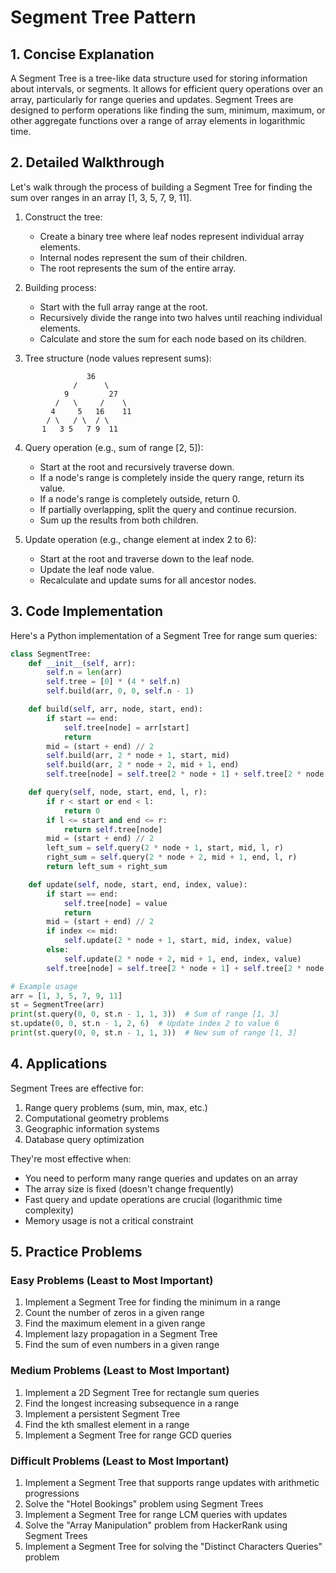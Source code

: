 # Segment Tree Pattern

## 1. Concise Explanation

A Segment Tree is a tree-like data structure used for storing information about intervals, or segments. It allows for efficient query operations over an array, particularly for range queries and updates. Segment Trees are designed to perform operations like finding the sum, minimum, maximum, or other aggregate functions over a range of array elements in logarithmic time.

## 2. Detailed Walkthrough

Let's walk through the process of building a Segment Tree for finding the sum over ranges in an array [1, 3, 5, 7, 9, 11].

1. Construct the tree:
   - Create a binary tree where leaf nodes represent individual array elements.
   - Internal nodes represent the sum of their children.
   - The root represents the sum of the entire array.

2. Building process:
   - Start with the full array range at the root.
   - Recursively divide the range into two halves until reaching individual elements.
   - Calculate and store the sum for each node based on its children.

3. Tree structure (node values represent sums):
```
                 36
              /      \
            9         27
          /   \     /    \
         4     5   16    11
        / \   / \  / \
       1   3 5   7 9  11
```

4. Query operation (e.g., sum of range [2, 5]):
   - Start at the root and recursively traverse down.
   - If a node's range is completely inside the query range, return its value.
   - If a node's range is completely outside, return 0.
   - If partially overlapping, split the query and continue recursion.
   - Sum up the results from both children.

5. Update operation (e.g., change element at index 2 to 6):
   - Start at the root and traverse down to the leaf node.
   - Update the leaf node value.
   - Recalculate and update sums for all ancestor nodes.

## 3. Code Implementation

Here's a Python implementation of a Segment Tree for range sum queries:

```python
class SegmentTree:
    def __init__(self, arr):
        self.n = len(arr)
        self.tree = [0] * (4 * self.n)
        self.build(arr, 0, 0, self.n - 1)

    def build(self, arr, node, start, end):
        if start == end:
            self.tree[node] = arr[start]
            return
        mid = (start + end) // 2
        self.build(arr, 2 * node + 1, start, mid)
        self.build(arr, 2 * node + 2, mid + 1, end)
        self.tree[node] = self.tree[2 * node + 1] + self.tree[2 * node + 2]

    def query(self, node, start, end, l, r):
        if r < start or end < l:
            return 0
        if l <= start and end <= r:
            return self.tree[node]
        mid = (start + end) // 2
        left_sum = self.query(2 * node + 1, start, mid, l, r)
        right_sum = self.query(2 * node + 2, mid + 1, end, l, r)
        return left_sum + right_sum

    def update(self, node, start, end, index, value):
        if start == end:
            self.tree[node] = value
            return
        mid = (start + end) // 2
        if index <= mid:
            self.update(2 * node + 1, start, mid, index, value)
        else:
            self.update(2 * node + 2, mid + 1, end, index, value)
        self.tree[node] = self.tree[2 * node + 1] + self.tree[2 * node + 2]

# Example usage
arr = [1, 3, 5, 7, 9, 11]
st = SegmentTree(arr)
print(st.query(0, 0, st.n - 1, 1, 3))  # Sum of range [1, 3]
st.update(0, 0, st.n - 1, 2, 6)  # Update index 2 to value 6
print(st.query(0, 0, st.n - 1, 1, 3))  # New sum of range [1, 3]
```

## 4. Applications

Segment Trees are effective for:

1. Range query problems (sum, min, max, etc.)
2. Computational geometry problems
3. Geographic information systems
4. Database query optimization

They're most effective when:
- You need to perform many range queries and updates on an array
- The array size is fixed (doesn't change frequently)
- Fast query and update operations are crucial (logarithmic time complexity)
- Memory usage is not a critical constraint

## 5. Practice Problems

### Easy Problems (Least to Most Important)

1. Implement a Segment Tree for finding the minimum in a range
2. Count the number of zeros in a given range
3. Find the maximum element in a given range
4. Implement lazy propagation in a Segment Tree
5. Find the sum of even numbers in a given range

### Medium Problems (Least to Most Important)

1. Implement a 2D Segment Tree for rectangle sum queries
2. Find the longest increasing subsequence in a range
3. Implement a persistent Segment Tree
4. Find the kth smallest element in a range
5. Implement a Segment Tree for range GCD queries

### Difficult Problems (Least to Most Important)

1. Implement a Segment Tree that supports range updates with arithmetic progressions
2. Solve the "Hotel Bookings" problem using Segment Trees
3. Implement a Segment Tree for range LCM queries with updates
4. Solve the "Array Manipulation" problem from HackerRank using Segment Trees
5. Implement a Segment Tree for solving the "Distinct Characters Queries" problem

